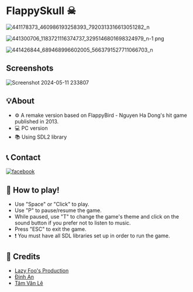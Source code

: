 
# FlappySkull ☠



![441178373_460986193258393_7920313316613051282_n](https://github.com/Verzol/FlappySkull/assets/148669996/4957dbf8-8b2e-4663-afc8-0dbea5036e06)

![441300706_1183721116374737_3295146801698324979_n-1 png](https://github.com/Verzol/FlappySkull/assets/148669996/809b55c7-aad3-43ae-b055-9d0f895f888a)

![441426844_689468996602005_5663791527711066703_n](https://github.com/Verzol/FlappySkull/assets/148669996/cf8deff8-51a4-40ba-8f61-0a4f9d42cef8)


## Screenshots

![Screenshot 2024-05-11 233807](https://github.com/Verzol/FlappySkull/assets/148669996/145a85ca-dfc6-46b3-ae62-6f9b18b91b2c)

## 💡About
- ⚙️ A remake version based on FlappyBird - Nguyen Ha Dong's hit game published in 2013.
- 💻 PC version
- 📚 Using SDL2 library

## 📞 Contact
[![facebook](https://img.shields.io/badge/Facebook-1877F2?style=for-the-badge&logo=facebook&logoColor=white)](https://www.facebook.com/minh.giangtuan.3/)

## 📄 How to play!
- Use "Space" or "Click" to play.
- Use "P" to pause/resume the game.
- While paused, use "T" to change the game's theme and click on the sound button if you prefer not to listen to music.
- Press "ESC" to exit the game.
- ❗ You must have all SDL libraries set up in order to run the game.

## 💟 Credits


- [Lazy Foo's Production](https://lazyfoo.net/tutorials/SDL/)
- [Đinh An](https://www.facebook.com/profile.php?id=100037549591859)
- [Tâm Văn Lê](https://www.facebook.com/tamm2) 